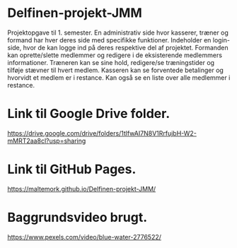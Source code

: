 # Delfinen-projekt-JMM
Projektopgave til 1. semester. En administrativ side hvor kasserer, træner og formand har hver deres side med specifikke funktioner. Indeholder en login-side, hvor de kan logge ind på deres respektive del af projektet.
Formanden kan oprette/slette medlemmer og redigere i de eksisterende medlemmers informationer.
Træneren kan se sine hold, redigere/se træningstider og tilføje stævner til hvert medlem.
Kasseren kan se forventede betalinger og hvorvidt et medlem er i restance. Kan også se en liste over alle medlemmer i restance.

# Link til Google Drive folder.
https://drive.google.com/drive/folders/1tlfwAI7N8V1RrfujbH-W2-mMRT2aa8cl?usp=sharing

# Link til GitHub Pages.
https://maltemork.github.io/Delfinen-projekt-JMM/

# Baggrundsvideo brugt.
https://www.pexels.com/video/blue-water-2776522/
